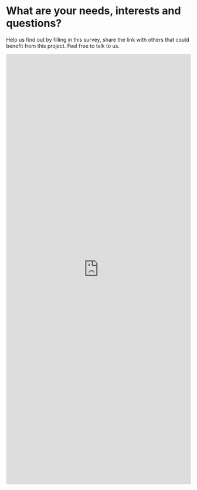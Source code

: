 # What are your needs, interests and questions?
Help us find out by filling in this survey, share the link with others that could benefit from this project. Feel free to talk to us. 

<iframe src="https://docs.google.com/forms/d/e/1FAIpQLSdkqB-Z0WdSrl06CXG-4x-nmzoCiTFztUmgd2-VFilhEiNF1w/viewform?embedded=true" width="100%" height="1170" frameborder="0" marginheight="0" marginwidth="0">Loading...</iframe>
